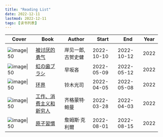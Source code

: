 ```yaml
---
title: "Reading List"
date: 2022-12-11
lastmod: 2022-12-11
tags: [读书列表]
---
```

| Cover                                                                                                                        | Book                                                      | Author            | Start      | End        | Year |
| ---------------------------------------------------------------------------------------------------------------------------- | --------------------------------------------------------- | ----------------- | ---------- | ---------- | ---- |
|                                                                                                                              |                                                           |                   |            |            |      |
| ![image\|50](https://i.gr-assets.com/images/S/compressed.photo.goodreads.com/books/1569923720l/52161799._SX318_SY475_.jpg)   | [被讨厌的勇气](Books/被讨厌的勇气.md)                     | 岸见一郎,古贺史健 | 2022-10-10 | 2022-10-12 | 2022 |
| ![image\|50](https://images-na.ssl-images-amazon.com/images/S/compressed.photo.goodreads.com/books/1427383836i/25223481.jpg) | [虹の歯ブラシ](Books/虹の歯ブラシ.md)                     | 早坂吝            | 2022-05-09 | 2022-05-12 | 2022 |
| ![image\|50](https://images-na.ssl-images-amazon.com/images/S/compressed.photo.goodreads.com/books/1591134311i/53780379.jpg) | [环界](Books/环界.md)                                     | 铃木光司          | 2022-04-05 | 2022-05-08 | 2022 |
| ![image\|50](https://images-na.ssl-images-amazon.com/images/S/compressed.photo.goodreads.com/books/1634409903i/59360321.jpg) | [工作、消费主义和新穷人](Books/工作、消费主义和新穷人.md) | 齐格蒙特·鲍曼     | 2022-03-28 | 2022-04-03 | 2022 |
| ![image\|50](https://images-na.ssl-images-amazon.com/images/S/compressed.photo.goodreads.com/books/1574000583i/48843803.jpg) | [原子習慣](Books/原子習慣.md)                             | 詹姆斯·克利爾     | 2022-08-01 | 2022-08-15 | 2022     |
